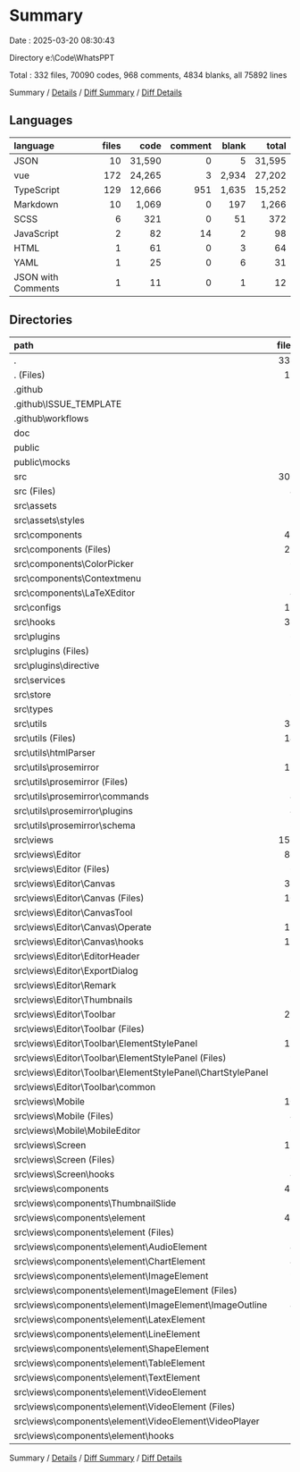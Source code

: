 # Summary

Date : 2025-03-20 08:30:43

Directory e:\\Code\\WhatsPPT

Total : 332 files,  70090 codes, 968 comments, 4834 blanks, all 75892 lines

Summary / [Details](details.md) / [Diff Summary](diff.md) / [Diff Details](diff-details.md)

## Languages
| language | files | code | comment | blank | total |
| :--- | ---: | ---: | ---: | ---: | ---: |
| JSON | 10 | 31,590 | 0 | 5 | 31,595 |
| vue | 172 | 24,265 | 3 | 2,934 | 27,202 |
| TypeScript | 129 | 12,666 | 951 | 1,635 | 15,252 |
| Markdown | 10 | 1,069 | 0 | 197 | 1,266 |
| SCSS | 6 | 321 | 0 | 51 | 372 |
| JavaScript | 2 | 82 | 14 | 2 | 98 |
| HTML | 1 | 61 | 0 | 3 | 64 |
| YAML | 1 | 25 | 0 | 6 | 31 |
| JSON with Comments | 1 | 11 | 0 | 1 | 12 |

## Directories
| path | files | code | comment | blank | total |
| :--- | ---: | ---: | ---: | ---: | ---: |
| . | 332 | 70,090 | 968 | 4,834 | 75,892 |
| . (Files) | 12 | 9,992 | 24 | 62 | 10,078 |
| .github | 3 | 57 | 0 | 10 | 67 |
| .github\\ISSUE_TEMPLATE | 2 | 32 | 0 | 4 | 36 |
| .github\\workflows | 1 | 25 | 0 | 6 | 31 |
| doc | 5 | 592 | 0 | 140 | 732 |
| public | 7 | 22,225 | 0 | 6 | 22,231 |
| public\\mocks | 7 | 22,225 | 0 | 6 | 22,231 |
| src | 305 | 37,224 | 944 | 4,616 | 42,784 |
| src (Files) | 4 | 102 | 0 | 21 | 123 |
| src\\assets | 5 | 264 | 0 | 41 | 305 |
| src\\assets\\styles | 5 | 264 | 0 | 41 | 305 |
| src\\components | 42 | 4,484 | 0 | 579 | 5,063 |
| src\\components (Files) | 29 | 3,176 | 0 | 403 | 3,579 |
| src\\components\\ColorPicker | 6 | 790 | 0 | 115 | 905 |
| src\\components\\Contextmenu | 3 | 207 | 0 | 24 | 231 |
| src\\components\\LaTeXEditor | 4 | 311 | 0 | 37 | 348 |
| src\\configs | 12 | 2,151 | 2 | 32 | 2,185 |
| src\\hooks | 31 | 4,478 | 258 | 616 | 5,352 |
| src\\plugins | 6 | 457 | 5 | 48 | 510 |
| src\\plugins (Files) | 1 | 263 | 1 | 4 | 268 |
| src\\plugins\\directive | 5 | 194 | 4 | 44 | 242 |
| src\\services | 2 | 76 | 4 | 12 | 92 |
| src\\store | 6 | 518 | 12 | 105 | 635 |
| src\\types | 7 | 477 | 405 | 80 | 962 |
| src\\utils | 34 | 2,167 | 108 | 344 | 2,619 |
| src\\utils (Files) | 14 | 744 | 107 | 112 | 963 |
| src\\utils\\htmlParser | 7 | 501 | 1 | 83 | 585 |
| src\\utils\\prosemirror | 13 | 922 | 0 | 149 | 1,071 |
| src\\utils\\prosemirror (Files) | 2 | 254 | 0 | 38 | 292 |
| src\\utils\\prosemirror\\commands | 4 | 184 | 0 | 50 | 234 |
| src\\utils\\prosemirror\\plugins | 4 | 143 | 0 | 25 | 168 |
| src\\utils\\prosemirror\\schema | 3 | 341 | 0 | 36 | 377 |
| src\\views | 156 | 22,050 | 150 | 2,738 | 24,938 |
| src\\views\\Editor | 86 | 13,329 | 106 | 1,652 | 15,087 |
| src\\views\\Editor (Files) | 6 | 1,331 | 1 | 149 | 1,481 |
| src\\views\\Editor\\Canvas | 33 | 3,711 | 105 | 564 | 4,380 |
| src\\views\\Editor\\Canvas (Files) | 10 | 1,313 | 1 | 168 | 1,482 |
| src\\views\\Editor\\CanvasTool | 7 | 806 | 0 | 98 | 904 |
| src\\views\\Editor\\Canvas\\Operate | 12 | 865 | 0 | 100 | 965 |
| src\\views\\Editor\\Canvas\\hooks | 11 | 1,533 | 104 | 296 | 1,933 |
| src\\views\\Editor\\EditorHeader | 2 | 265 | 0 | 27 | 292 |
| src\\views\\Editor\\ExportDialog | 6 | 709 | 0 | 75 | 784 |
| src\\views\\Editor\\Remark | 2 | 292 | 0 | 48 | 340 |
| src\\views\\Editor\\Thumbnails | 2 | 640 | 0 | 81 | 721 |
| src\\views\\Editor\\Toolbar | 28 | 5,575 | 0 | 610 | 6,185 |
| src\\views\\Editor\\Toolbar (Files) | 9 | 2,179 | 0 | 222 | 2,401 |
| src\\views\\Editor\\Toolbar\\ElementStylePanel | 11 | 2,399 | 0 | 288 | 2,687 |
| src\\views\\Editor\\Toolbar\\ElementStylePanel (Files) | 9 | 1,645 | 0 | 190 | 1,835 |
| src\\views\\Editor\\Toolbar\\ElementStylePanel\\ChartStylePanel | 2 | 754 | 0 | 98 | 852 |
| src\\views\\Editor\\Toolbar\\common | 8 | 997 | 0 | 100 | 1,097 |
| src\\views\\Mobile | 10 | 1,105 | 0 | 139 | 1,244 |
| src\\views\\Mobile (Files) | 4 | 429 | 0 | 54 | 483 |
| src\\views\\Mobile\\MobileEditor | 6 | 676 | 0 | 85 | 761 |
| src\\views\\Screen | 13 | 1,715 | 26 | 212 | 1,953 |
| src\\views\\Screen (Files) | 9 | 1,419 | 0 | 158 | 1,577 |
| src\\views\\Screen\\hooks | 4 | 296 | 26 | 54 | 376 |
| src\\views\\components | 47 | 5,901 | 18 | 735 | 6,654 |
| src\\views\\components\\ThumbnailSlide | 2 | 117 | 0 | 11 | 128 |
| src\\views\\components\\element | 45 | 5,784 | 18 | 724 | 6,526 |
| src\\views\\components\\element (Files) | 2 | 338 | 0 | 34 | 372 |
| src\\views\\components\\element\\AudioElement | 4 | 705 | 0 | 99 | 804 |
| src\\views\\components\\element\\ChartElement | 4 | 496 | 6 | 31 | 533 |
| src\\views\\components\\element\\ImageElement | 9 | 1,078 | 0 | 138 | 1,216 |
| src\\views\\components\\element\\ImageElement (Files) | 5 | 899 | 0 | 122 | 1,021 |
| src\\views\\components\\element\\ImageElement\\ImageOutline | 4 | 179 | 0 | 16 | 195 |
| src\\views\\components\\element\\LatexElement | 2 | 141 | 0 | 14 | 155 |
| src\\views\\components\\element\\LineElement | 3 | 252 | 0 | 30 | 282 |
| src\\views\\components\\element\\ShapeElement | 3 | 370 | 0 | 46 | 416 |
| src\\views\\components\\element\\TableElement | 8 | 1,230 | 6 | 185 | 1,421 |
| src\\views\\components\\element\\TextElement | 2 | 272 | 1 | 35 | 308 |
| src\\views\\components\\element\\VideoElement | 5 | 856 | 2 | 103 | 961 |
| src\\views\\components\\element\\VideoElement (Files) | 3 | 205 | 0 | 22 | 227 |
| src\\views\\components\\element\\VideoElement\\VideoPlayer | 2 | 651 | 2 | 81 | 734 |
| src\\views\\components\\element\\hooks | 3 | 46 | 3 | 9 | 58 |

Summary / [Details](details.md) / [Diff Summary](diff.md) / [Diff Details](diff-details.md)